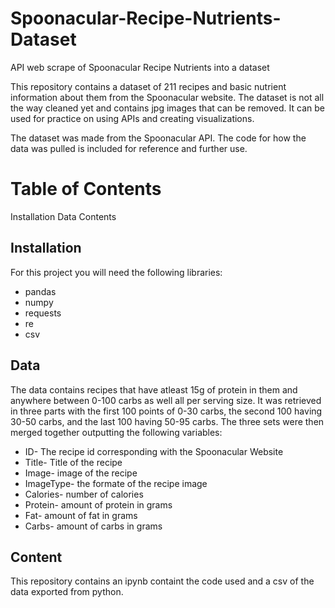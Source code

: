# Spoonacular-Recipe-Nutrients-Dataset
API web scrape of Spoonacular Recipe Nutrients into a dataset


This repository contains a dataset of 211 recipes and basic nutrient information about them from the Spoonacular website. The dataset is not all the way cleaned yet and contains jpg images that can be removed. It can be used for practice on using APIs and creating visualizations.

The dataset was made from the Spoonacular API. The code for how the data was pulled is included for reference and further use. 


# Table of Contents
Installation
Data
Contents


## Installation
For this project you will need the following libraries:
* pandas
* numpy
* requests
* re
* csv 

## Data
The data contains recipes that have atleast 15g of protein in them and anywhere between 0-100 carbs as well  all per serving size. It was retrieved in three parts with the first 100 points of 0-30 carbs, the second 100 having 30-50 carbs, and the last 100 having 50-95 carbs. The three sets were then merged together outputting the following variables:

* ID- The recipe id corresponding with the Spoonacular Website
* Title- Title of the recipe
* Image- image of the recipe
* ImageType- the formate of the recipe image
* Calories- number of calories
* Protein- amount of protein in grams
* Fat- amount of fat in grams
* Carbs- amount of carbs in grams

## Content 
This repository contains an ipynb containt the code used and a csv of the data exported from python.

